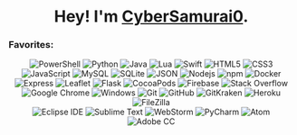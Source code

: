 <h1 align="center">Hey! I'm <a class="text-bold Link--primary" data-hovercard-type="user" data-hovercard-url="/users/CyberSamurai0/hovercard" data-octo-click="hovercard-link-click" data-octo-dimensions="link_type:self" href="https://github.com/CyberSamurai0">CyberSamurai0</a>.</h1>

### Favorites:

<div align="center">
  
  ![PowerShell](https://img.shields.io/badge/-PowerShell-5391FE?style=flat&logo=powershell&logoColor=white)
  ![Python](https://img.shields.io/badge/-Python-3776AB?style=flat&logo=python&logoColor=white)
  ![Java](https://img.shields.io/badge/-Java-007396?style=flat&logo=java&logoColor=white)
  ![Lua](https://img.shields.io/badge/-Lua-2C2D72?style=flat&logo=python&logoColor=white)
  ![Swift](https://img.shields.io/badge/-Swift-FA7343?style=flat&logo=swift&logoColor=white)
  ![HTML5](https://img.shields.io/badge/-HTML5-E34F26?style=flat&logo=html5&logoColor=white)
  ![CSS3](https://img.shields.io/badge/-CSS3-1572B6?style=flat&logo=css3&logoColor=white)
  <br>
  ![JavaScript](https://img.shields.io/badge/-JavaScript-black?style=flat&logo=javascript&logoColor=#F7DF1E)
  ![MySQL](https://img.shields.io/badge/-MySQL-4479A1?style=flat&logo=mysql&logoColor=white)
  ![SQLite](https://img.shields.io/badge/-SQLite-003B57?style=flat&logo=sqlite&logoColor=white)
  ![JSON](https://img.shields.io/badge/-JSON-black?style=flat&logo=json&logoColor=white)
  ![Nodejs](https://img.shields.io/badge/-Node.js-339933?style=flat&logo=Node.js&logoColor=white)
  ![npm](https://img.shields.io/badge/-npm-CB3837?style=flat&logo=npm&logoColor=white)
  ![Docker](https://img.shields.io/badge/-Docker-46a2f1?style=flat&logo=docker&logoColor=white)
  <br>
  ![Express](https://img.shields.io/badge/-Express-black?style=flat&logo=express&logoColor=white)
  ![Leaflet](https://img.shields.io/badge/-Leaflet-199900?style=flat&logo=leaflet&logoColor=white)
  ![Flask](https://img.shields.io/badge/-Flask-black?style=flat&logo=flask&logoColor=white)
  ![CocoaPods](https://img.shields.io/badge/-CocoaPods-EE3322?style=flat&logo=cocoapods&logoColor=white)
  ![Firebase](https://img.shields.io/badge/-Firebase-black?style=flat&logo=firebase&logoColor=FFCA28)
  ![Stack Overflow](https://img.shields.io/badge/-Stack_Overflow-F58025?style=flat&logo=stackoverflow&logoColor=white)
  <br>
  ![Google Chrome](https://img.shields.io/badge/-Google_Chrome-4285F4?style=flat&logo=googlechrome&logoColor=white)
  ![Windows](https://img.shields.io/badge/-Windows-0078D6?style=flat&logo=windows&logoColor=white)
  ![Git](https://img.shields.io/badge/-Git-F05032?style=flat&logo=git&logoColor=white)
  ![GitHub](https://img.shields.io/badge/-GitHub-181717?style=flat&logo=github&logoColor=white)
  ![GitKraken](https://img.shields.io/badge/-GitKraken-179287?style=flat&logo=gitkraken&logoColor=white)
  ![Heroku](https://img.shields.io/badge/-Heroku-430098?style=flat&logo=heroku&logoColor=white)
  ![FileZilla](https://img.shields.io/badge/-FileZilla-BF0000?style=flat&logo=filezilla&logoColor=white)
  <br>
  ![Eclipse IDE](https://img.shields.io/badge/-Eclipse-2C2255?style=flat&logo=eclipseide&logoColor=white)
  ![Sublime Text](https://img.shields.io/badge/-Sublime_Text-4C4C4C?style=flat&logo=sublimetext&logoColor=FF9800)
  ![WebStorm](https://img.shields.io/badge/-WebStorm-3ac1ce?style=flat&logo=webstorm&logoColor=white)
  ![PyCharm](https://img.shields.io/badge/-PyCharm-54bd82?style=flat&logo=pycharm&logoColor=white)
  ![Atom](https://img.shields.io/badge/-Atom-66595C?style=flat&logo=atom&logoColor=white)
  ![Adobe CC](https://img.shields.io/badge/-Adobe_CC-DA1F26?style=flat&logo=adobecreativecloud&logoColor=white)
  
</div>

